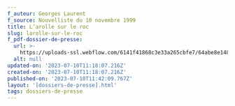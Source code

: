 ```yaml
---
f_auteur: Georges Laurent
f_source: Nouvelliste du 10 novembre 1999
title: L’arolle sur le roc
slug: larolle-sur-le-roc
f_pdf-dossier-de-presse:
  url: >-
    https://uploads-ssl.webflow.com/6141f41868c3e33a265cbfe7/64abe8e1480a17e27c02d72e_1999%20N01%20L%27arolle%20sur%20le%20roc%20(N.pdf
  alt: null
updated-on: '2023-07-10T11:18:07.216Z'
created-on: '2023-07-10T11:18:07.216Z'
published-on: '2023-07-10T11:42:09.767Z'
layout: '[dossiers-de-presse].html'
tags: dossiers-de-presse
---
```



